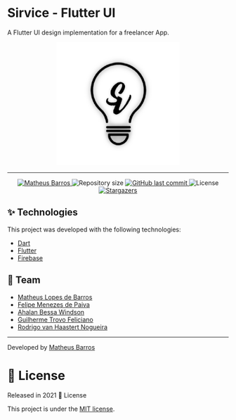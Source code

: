 # Sirvice - Flutter UI 

A Flutter UI design implementation for a freelancer App.

<p align="center">
   <img src="./assets/black_logo.png" alt="srvc" width="280"/>
</p>

---

<p align="center">	
   <a href="https://www.linkedin.com/in/mathbarros/">
      <img alt="Matheus Barros" src="https://img.shields.io/badge/-Matheus Barros-red?style=flat&logo=Linkedin&logoColor=white" />
   </a>
  <img alt="Repository size" src="https://img.shields.io/github/repo-size/Math-Barros/sirvice-app?color=red">

  <a href="https://github.com/Math-Barros/sirvice-app/commits/master">
    <img alt="GitHub last commit" src="https://img.shields.io/github/last-commit/Math-Barros/sirvice-app?color=red">
  </a> 
  <img alt="License" src="https://img.shields.io/badge/license-MIT-red">
  <a href="https://github.com/Math-Barros/sirvice-app/stargazers">
    <img alt="Stargazers" src="https://img.shields.io/github/stars/Math-Barros/sirvice-app?color=red&logo=github">
  </a>
</p>

## :sparkles: Technologies

This project was developed with the following technologies:

- [Dart](https://dart.dev/)
- [Flutter](https://flutter.dev/)
- [Firebase](https://firebase.google.com/?hl=pt-br)

## :busts_in_silhouette: Team

- [Matheus Lopes de Barros](https://github.com/Math-Barros) 
- [Felipe Menezes de Paiva](https://github.com/DevFelipe-Mene)
- [Ahalan Bessa Windson](https://github.com/dasij)
- [Guilherme Trovo Feliciano](https://github.com/Trovovz)
- [Rodrigo van Haastert Nogueira](https://github.com/Rodrigovhn)

---

Developed by [Matheus Barros](https://github.com/Math-Barros)

# :closed_book: License

Released in 2021 :closed_book: License

This project is under the [MIT license](./LICENSE).


